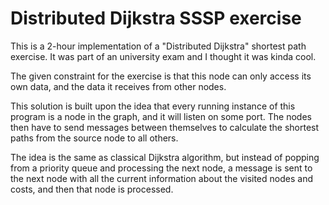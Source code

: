 # Distributed Dijkstra SSSP exercise

This is a 2-hour implementation of a "Distributed Dijkstra" shortest path 
exercise. It was part of an university exam and I thought it was kinda cool.

The given constraint for the exercise is that this node can only access its 
own data, and the data it receives from other nodes. 

This solution is built upon the idea that every running instance of this 
program is a node in the graph, and it will listen on some port. The nodes then 
have to send messages between themselves to calculate the shortest paths from 
the source node to all others. 

The idea is the same as classical Dijkstra algorithm, but instead of popping 
from a priority queue and processing the next node, a message is sent to the 
next node with all the current information about the visited nodes and costs, 
and then that node is processed.